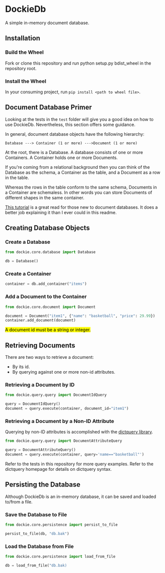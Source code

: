 # DockieDb
A simple in-memory document database.

## Installation

### Build the Wheel
Fork or clone this repository and run python setup.py bdist_wheel in the repository root.

### Install the Wheel
In your consuming project, run `pip install <path to wheel file>`.

## Document Database Primer
Looking at the tests in the `test` folder will give you a good idea on how to use DockieDb. Nevertheless,
this section offers some guidance.

In general, document database objects have the following hierarchy:

`Database ---> Container (1 or more) --->Document (1 or more)`

At the root, there is a Database. A database consists of one or more Containers. A
Container holds one or more Documents. 

If you're coming from a relational background then you can
think of the Database as the schema, a Container as the table, and a Document as a row in the table.

Whereas the rows in the table conform to the same schema, Documents in a Container
are schemaless. In other words you can store Documents of different shapes in the same container.

[This tutorial](https://docs.microsoft.com/en-us/learn/paths/implement-modeling-partitioning-azure-cosmos-db-sql-api/) is a great read for those new to document databases. It does
a better job explaining it than I ever could in this readme.

## Creating Database Objects

### Create a Database
```python
from dockie.core.database import Database

db = Database()
```

### Create a Container
```python
container = db.add_container("items")
```

### Add a Document to the Container
```python
from dockie.core.document import Document

document = Document("item1", {"name": "basketball", "price": 29.99})
container.add_document(document)
```
<mark>A document id must be a string or integer.</mark>

## Retrieving Documents
There are two ways to retrieve a document:

- By its id.
- By querying against one or more non-id attributes.

### Retrieving a Document by ID
```python
from dockie.query.query import DocumentIdQuery

query = DocumentIdQuery()
document = query.execute(container, document_id="item1")
```
### Retrieving a Document by a Non-ID Attribute
Querying by non-ID attributes is accomplished with the [dictquery library](https://pypi.org/project/dictquery/).
```python
from dockie.query.query import DocumentAttributeQuery

query = DocumentAttributeQuery()
document = query.execute(container, query='name=="basketball"')
```

Refer to the tests in this repository for more query examples. Refer to the dictquery
homepage for details on dictquery syntax.

## Persisting the Database
Although DockieDb is an in-memory database, it can be saved and loaded to/from a file.

### Save the Database to File
```python
from dockie.core.persistence import persist_to_file

persist_to_file(db, "db.bak")
```

### Load the Database from File
```python
from dockie.core.persistence import load_from_file

db = load_from_file("db.bak)
```
